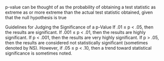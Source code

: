 
p-value can be thought of as the probability of obtaining a test statistic as 
extreme as or more extreme than the actual test statistic obtained, given that the 
null hypothesis is true


Guidelines for Judging the Significance of a p-Value
If .01 ≤ p < .05, then the results are significant.
If .001 ≤ p < .01, then the results are highly significant.
If p < .001, then the results are very highly significant.
If p > .05, then the results are considered not statistically significant (sometimes 
denoted by NS).
However, if .05 ≤ p < .10, then a trend toward statistical significance is sometimes noted.
